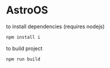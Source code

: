 # AstroOS
to install dependencies (requires nodejs)
```sh
npm install i
```
to build project
```sh
npm run build
```
